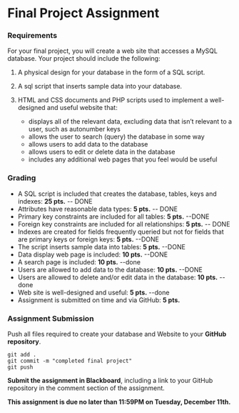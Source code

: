 # Final Project Assignment

### Requirements
For your final project, you will create a web site that accesses a MySQL database. Your project should include the following:

1. A physical design for your database in the form of a SQL script.  

2. A sql script that inserts sample data into your database.

3. HTML and CSS documents and PHP scripts used to implement a well-designed and useful website that:
    - displays all of the relevant data, excluding data that isn’t relevant to a user, such as autonumber keys
    - allows the user to search (query) the database in some way
    - allows users to add data to the database
    - allows users to edit or delete data in the database
    - includes any additional web pages that you feel would be useful

### Grading

- A SQL script is included that creates the database, tables, keys and indexes: **25 pts.** -- DONE
- Attributes have reasonable data types: **5 pts.** -- DONE
- Primary key constraints are included for all tables: **5 pts.** --DONE
- Foreign key constraints are included for all relationships: **5 pts.** -- DONE
- Indexes are created for fields frequently queried but not for fields that are primary keys or foreign keys: **5 pts.** --DONE
- The script inserts sample data into tables: **5 pts.** --DONE
- Data display web page is included: **10 pts.** --DONE
- A search page is included: **10 pts.** --done 
- Users are allowed to add data to the database: **10 pts.** --DONE
- Users are allowed to delete and/or edit data in the database: **10 pts.** --done
- Web site is well-designed and useful: **5 pts.** --done 
- Assignment is submitted on time and via GitHub: **5 pts.**

### Assignment Submission

Push all files required to create your database and Website to your **GitHub repository**.

```
git add .
git commit -m "completed final project"
git push
```
**Submit the assignment in Blackboard**, including a link to your GitHub repository in the comment section of the assignment.

**This assignment is due no later than 11:59PM on Tuesday, December 11th.**







